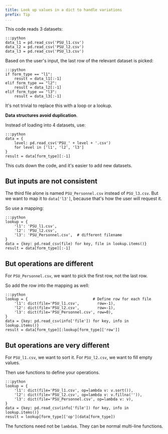 ```yaml
---
title: Look up values in a dict to handle variations
prefix: Tip
...
```


This code reads 3 datasets:

    :::python
    data_l1 = pd.read_csv('PSU_l1.csv')
    data_l2 = pd.read_csv('PSU_l2.csv')
    data_l3 = pd.read_csv('PSU_l3.csv')

Based on the user's input, the last row of the relevant dataset is picked:

    :::python
    if form_type == "l1":
        result = data_l1[:-1]
    elif form_type == "l2":
        result = data_l2[:-1]
    elif form_type == "l3":
        result = data_l3[:-1]

It's not trivial to replace this with a loop or a lookup.

**Data structures avoid duplication**.

Instead of loading into 4 datasets, use:

    :::python
    data = {
        level: pd.read_csv('PSU_' + level + '.csv')
        for level in ['l1', 'l2', 'l3']
    }
    result = data[form_type][:-1]

This cuts down the code, and it's easier to add new datasets.

## But inputs are not consistent

The third file alone is named `PSU_Personnel.csv` instead of `PSU_l3.csv`. But we
want to map it to `data['l3']`, because that's how the user will request it.

So use a mapping:

    :::python
    lookup = {
        'l1': 'PSU_l1.csv',
        'l2': 'PSU_l2.csv',
        'l3': 'PSU_Personnel.csv',  # different filename
    }
    data = {key: pd.read_csv(file) for key, file in lookup.items()}
    result = data[form_type][:-1]

## But operations are different

For `PSU_Personnel.csv`, we want to pick the first row, not the last row.

So add the row into the mapping as well:

    :::python
    lookup = {                             # Define row for each file
        'l1': dict(file='PSU_l1.csv',        row=-1),
        'l2': dict(file='PSU_l2.csv',        row=-1),
        'l3': dict(file='PSU_Personnel.csv', row=0),
    }
    data = {key: pd.read_csv(info['file']) for key, info in lookup.items()}
    result = data[form_type][:lookup[form_type]['row']]

## But operations are very different

For `PSU_l1.csv`, we want to sort it.
For `PSU_l2.csv`, we want to fill empty values.

Then use functions to define your operations.

    :::python
    lookup = {
        'l1': dict(file='PSU_l1.csv', op=lambda v: v.sort()),
        'l2': dict(file='PSU_l2.csv', op=lambda v: v.fillna('')),
        'l3': dict(file='PSU_Personnel.csv', op=lambda v: v),
    }
    data = {key: pd.read_csv(info['file']) for key, info in lookup.items()}
    result = lookup[form_type]['op'](data[form_type])

The functions need not be `lambda`s. They can be normal multi-line functions.

